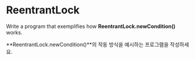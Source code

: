 # ReentrantLock

Write a program that exemplifies how **ReentrantLock.newCondition()** works.

**ReentrantLock.newCondition()**의 작동 방식을 예시하는 프로그램을 작성하세요.
